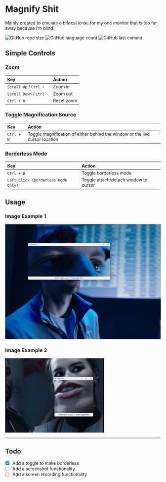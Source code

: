 # Magnify Shit
Mainly created to emulate a bifocal lense for my one monitor that is too far away because i'm blind.

![GitHub repo size](https://img.shields.io/github/repo-size/tonywied17/ftp-client-cpp?style=for-the-badge)
![GitHub language count](https://img.shields.io/github/languages/top/tonywied17/ftp-client-cpp?style=for-the-badge)
![GitHub last commit](https://img.shields.io/github/last-commit/tonywied17/ftp-client-cpp?style=for-the-badge)

## Simple Controls

### Zoom

| Key | Action |
|:---|:---|
| `Scroll Up` / `Ctrl +` | Zoom in |
| `Scroll Down` / `Ctrl -` | Zoom out |
| `Ctrl + 0` | Reset zoom |


### Toggle Magnification Source

| Key | Action |
|:---|:---|
| `Ctrl + W` | Toggle magnification of either behind the window or the live cursor location |


### Borderless Mode

| Key | Action |
|:---|:---|
| `Ctrl + B` | Toggle borderless mode |
| `Left Click (Borderless Mode Only)` | Toggle attach/detach window to cursor |

## Usage

### Image Example 1
![Usage Example 1](https://raw.githubusercontent.com/tonywied17/MagnifyShit-cpp/refs/heads/main/MagnifyShit/Repo%20Assets/use1.png)

### Image Example 2
![Usage Example 2](https://raw.githubusercontent.com/tonywied17/MagnifyShit-cpp/refs/heads/main/MagnifyShit/Repo%20Assets/use2.gif)

---

## Todo
- [x] Add a toggle to make borderless
- [ ] Add a screenshot functionality
- [ ] Add a screen recording functionality
